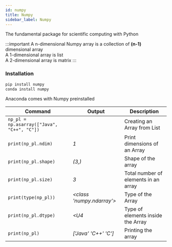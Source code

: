 ```yaml
---
id: numpy
title: Numpy
sidebar_label: Numpy
---
```


The fundamental package for scientific computing with Python

:::important
A n-dimensional Numpy array is a collection of **(n-1)** dimensional array  
A 1-dimensional array is list  
A 2-dimensional array is matrix
:::

### Installation

```bash
pip install numpy
conda install numpy
```
Anaconda comes with Numpy preinstalled


| Command | Output | Description |
| ------- | ------ | ----------- |
| `np_pl = np.asarray(["Java", "C++", "C"])` |  | Creating an Array from List |
| `print(np_pl.ndim)` | *1* | Print dimensions of an Array |
| `print(np_pl.shape)` | *(3,)* | Shape of the array |
| `print(np_pl.size) `| *3* | Total number of elements in an array |
| `print(type(np_pl))` | *<class 'numpy.ndarray'>* | Type of the Array |
| `print(np_pl.dtype)` | *<U4* | Type of elements inside the Array |
| `print(np_pl)` | *['Java' 'C++' 'C']* | Printing the array |
